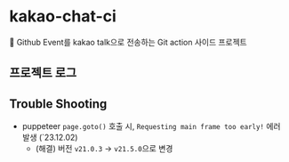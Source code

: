 # kakao-chat-ci
🌱 Github Event를 kakao talk으로 전송하는 Git action 사이드 프로젝트

## 프로젝트 로그


## Trouble Shooting
- puppeteer `page.goto()` 호출 시, `Requesting main frame too early!` 에러 발생 (`23.12.02)
  - (해결) 버전 `v21.0.3` → `v21.5.0`으로 변경
